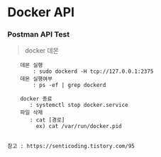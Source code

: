 # Docker API

### Postman API Test


> docker 데몬

``` docker
	데몬 실행 
		: sudo dockerd -H tcp://127.0.0.1:2375
	데몬 실행여부 
		: ps -ef | grep dockerd

	docker 종료 
	   : systemctl stop docker.service
	파일 삭제 
	   : cat [경로]
		 ex) cat /var/run/docker.pid


참고 : https://senticoding.tistory.com/95